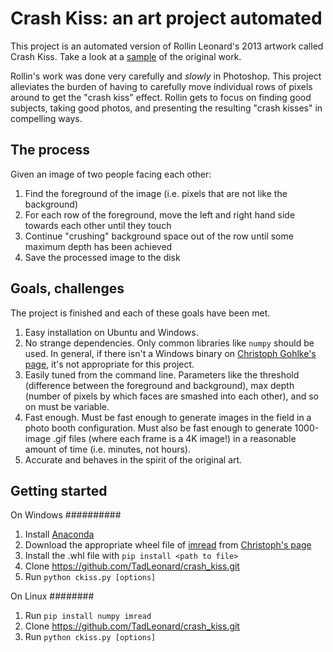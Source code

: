 Crash Kiss: an art project automated
====================================
This project is an automated version of Rollin Leonard's 2013 artwork called Crash Kiss. Take a look at a [sample](http://rollinleonard.com/projects/2013/crashKiss-guthrieEllis/) of the original work.

Rollin's work was done very carefully and *slowly* in Photoshop. This project alleviates the burden of having to carefully move individual rows of pixels around to get the "crash kiss" effect. Rollin gets to focus on finding good subjects, taking good photos, and presenting the resulting "crash kisses" in compelling ways.

The process
-----------
Given an image of two people facing each other:

1. Find the foreground of the image (i.e. pixels that are not like the background)
2. For each row of the foreground, move the left and right hand side towards each other until they touch
3. Continue "crushing" background space out of the row until some maximum depth has been achieved
4. Save the processed image to the disk

Goals, challenges
-----------------
The project is finished and each of these goals have been met.

1. Easy installation on Ubuntu and Windows.
2. No strange dependencies. Only common libraries like `numpy` should be used. In general, if there isn't a Windows binary on [Christoph Gohlke's page](http://www.lfd.uci.edu/~gohlke/pythonlibs/), it's not appropriate for this project.
3. Easily tuned from the command line. Parameters like the threshold (difference between the foreground and background), max depth (number of pixels by which faces are smashed into each other), and so on must be variable.
4. Fast enough. Must be fast enough to generate images in the field in a photo booth configuration. Must also be fast enough to generate 1000-image .gif files (where each frame is a 4K image!) in a reasonable amount of time (i.e. minutes, not hours).
5. Accurate and behaves in the spirit of the original art.

Getting started
---------------

On Windows
##########
1. Install [Anaconda](https://store.continuum.io/cshop/anaconda/)
2. Download the appropriate wheel file of [imread](https://github.com/luispedro/imread) from [Christoph's page](http://www.lfd.uci.edu/~gohlke/pythonlibs/#imread)
3. Install the .whl file with `pip install <path to file>`
4. Clone https://github.com/TadLeonard/crash_kiss.git
5. Run `python ckiss.py [options]`

On Linux
########
1. Run `pip install numpy imread`
2. Clone https://github.com/TadLeonard/crash_kiss.git
3. Run `python ckiss.py [options]`

